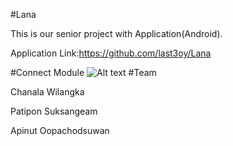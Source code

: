 #Lana

This is our senior project with Application(Android).


Application Link:https://github.com/last3oy/Lana

#Connect Module
![Alt text](https://github.com/thebookgy/arduino/blob/master/SV.png "Optional title")
#Team

Chanala Wilangka

Patipon Suksangeam

Apinut Oopachodsuwan
